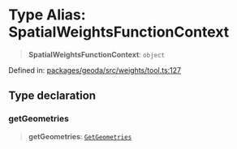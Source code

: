 # Type Alias: SpatialWeightsFunctionContext

> **SpatialWeightsFunctionContext**: `object`

Defined in: [packages/geoda/src/weights/tool.ts:127](https://github.com/GeoDaCenter/openassistant/blob/36f516b8229288259590b2d9dab3b10cbfc3cbfd/packages/geoda/src/weights/tool.ts#L127)

## Type declaration

### getGeometries

> **getGeometries**: [`GetGeometries`](GetGeometries.md)
